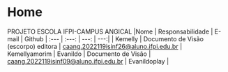 # Home
 PROJETO ESCOLA IFPI-CAMPUS ANGICAL
|Nome | Responsabilidade | E-mail | Github
| :---         |     :---:      |          ---: |      ---:|
| Kemelly     | Documento de Visão (escorpo) editora    | caang.2022119isinf26@aluno.ifpi.edu.br | Kemellyamorim
| Evanildo     | Documento de Visão  | caang.2022119isinf09@aluno.ifpi.edu.br  | Evanildoplay      |
